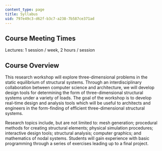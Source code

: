 ```yaml
---
content_type: page
title: Syllabus
uid: 797e49c3-d62f-b3c7-a238-7b587ce371ad
---
```


Course Meeting Times
--------------------

Lectures: 1 session / week, 2 hours / session

Course Overview
---------------

This research workshop will explore three-dimensional problems in the static equilibrium of structural systems. Through an interdisciplinary collaboration between computer science and architecture, we will develop design tools for determining the form of three-dimensional structural systems under a variety of loads. The goal of the workshop is to develop real-time design and analysis tools which will be useful to architects and engineers in the form-finding of efficient three-dimensional structural systems.

Research topics include, but are not limited to: mesh generation; procedural methods for creating structural elements; physical simulation procedures; interactive design tools; structural analysis; computer graphics; and mathematics of nodal systems. Students will gain experience with basic programming through a series of exercises leading up to a final project.